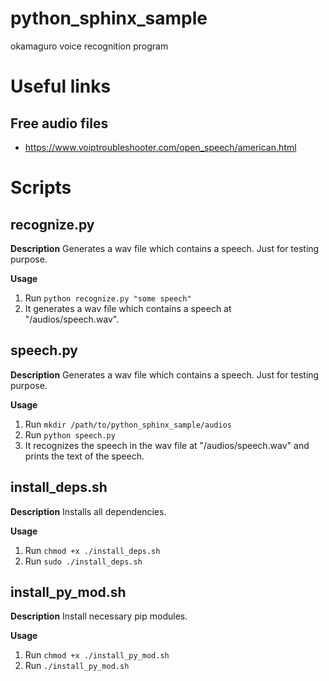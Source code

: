 # python_sphinx_sample
okamaguro voice recognition program

# Useful links

## Free audio files
- https://www.voiptroubleshooter.com/open_speech/american.html

# Scripts
## recognize.py
**Description**
Generates a wav file which contains a speech.
Just for testing purpose.

**Usage**
1. Run `python recognize.py "some speech"`
1. It generates a wav file which contains a speech at "/audios/speech.wav".

## speech.py
**Description**
Generates a wav file which contains a speech.
Just for testing purpose.

**Usage**
1. Run `mkdir /path/to/python_sphinx_sample/audios`
1. Run `python speech.py`
1. It recognizes the speech in the wav file at "/audios/speech.wav" and prints the text of the speech.

## install_deps.sh
**Description**
Installs all dependencies.

**Usage**
1. Run `chmod +x ./install_deps.sh`
1. Run `sudo ./install_deps.sh`

## install_py_mod.sh
**Description**
Install necessary pip modules.

**Usage**
1. Run `chmod +x ./install_py_mod.sh`
1. Run `./install_py_mod.sh`
